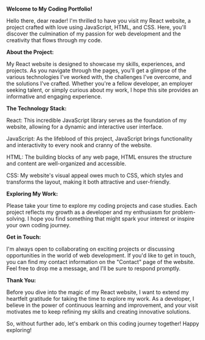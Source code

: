**Welcome to My Coding Portfolio!**

Hello there, dear reader! I'm thrilled to have you visit my React website, a project crafted with love using JavaScript, HTML, and CSS. Here, you'll discover the culmination of my passion for web development and the creativity that flows through my code.

**About the Project:**

My React website is designed to showcase my skills, experiences, and projects. As you navigate through the pages, you'll get a glimpse of the various technologies I've worked with, the challenges I've overcome, and the solutions I've crafted. Whether you're a fellow developer, an employer seeking talent, or simply curious about my work, I hope this site provides an informative and engaging experience.

**The Technology Stack:**

React: This incredible JavaScript library serves as the foundation of my website, allowing for a dynamic and interactive user interface.

JavaScript: As the lifeblood of this project, JavaScript brings functionality and interactivity to every nook and cranny of the website.

HTML: The building blocks of any web page, HTML ensures the structure and content are well-organized and accessible.

CSS: My website's visual appeal owes much to CSS, which styles and transforms the layout, making it both attractive and user-friendly.

**Exploring My Work:**

Please take your time to explore my coding projects and case studies. Each project reflects my growth as a developer and my enthusiasm for problem-solving. I hope you find something that might spark your interest or inspire your own coding journey.

**Get in Touch:**

I'm always open to collaborating on exciting projects or discussing opportunities in the world of web development. If you'd like to get in touch, you can find my contact information on the "Contact" page of the website. Feel free to drop me a message, and I'll be sure to respond promptly.

**Thank You:**

Before you dive into the magic of my React website, I want to extend my heartfelt gratitude for taking the time to explore my work. As a developer, I believe in the power of continuous learning and improvement, and your visit motivates me to keep refining my skills and creating innovative solutions.

So, without further ado, let's embark on this coding journey together! Happy exploring!
